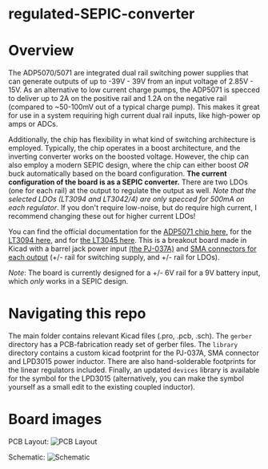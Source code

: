 # regulated-SEPIC-converter
# Overview
The ADP5070/5071 are integrated dual rail switching power supplies that can generate outputs of up to -39V - 39V from an input voltage of 2.85V - 15V. As an alternative to low current charge pumps, the ADP5071 is specced to deliver up to 2A on the positive rail and 1.2A on the negative rail (compared to ~50-100mV out of a typical charge pump). This makes it great for use in a system requiring high current dual rail inputs, like high-power op amps or ADCs.

Additionally, the chip has flexibility in what kind of switching architecture is employed. Typically, the chip operates in a boost architecture, and the inverting converter works on the boosted voltage. However, the chip can also employ a modern SEPIC design, where the chip can either boost *OR* buck automatically based on the board configuration. **The current configuration of the board is as a SEPIC converter.** There are two LDOs (one for each rail) at the output to regulate the output as well. _Note that the selected LDOs (LT3094 and LT3042/4) are only specced for 500mA on each regulator_. If you don't require low-noise, but do require high current, I recommend changing these out for higher current LDOs!

You can find the official documentation for the [ADP5071 chip here,](https://www.analog.com/en/products/adp5071.html) for the [LT3094 here,](https://www.analog.com/en/products/lt3094.html) and for [the LT3045 here](https://www.analog.com/en/products/lt3045.html#product-overview). This is a breakout board made in Kicad with a barrel jack power input [(the PJ-037A)](https://www.digikey.com/product-detail/en/cui-inc/PJ-037A/CP-037A-ND/1644545) and [SMA connectors for each output](https://www.amazon.com/gp/product/B00G94UK74/ref=ppx_yo_dt_b_search_asin_title?ie=UTF8&psc=1) (+/- rail for switching supply, and +/- rail for LDOs).

*_Note_*: The board is currently designed for a +/- 6V rail for a 9V battery input, which *only* works in a SEPIC design. 

# Navigating this repo
The main folder contains relevant Kicad files (.pro, .pcb, .sch). The `gerber` directory has a PCB-fabrication ready set of gerber files. The `library` directory contains a custom kicad footprint for the PJ-037A, SMA connector and LPD3015 power inductor. There are also hand-solderable footprints for the linear regulators included. Finally, an updated `devices` library is available for the symbol for the LPD3015 (alternatively, you can make the symbol yourself as a small edit to the existing coupled inductor). 

# Board images
PCB Layout:
![PCB Layout](https://i.imgur.com/OFgfoFc.png)

Schematic:
![Schematic](https://i.imgur.com/oarrINt.png)
